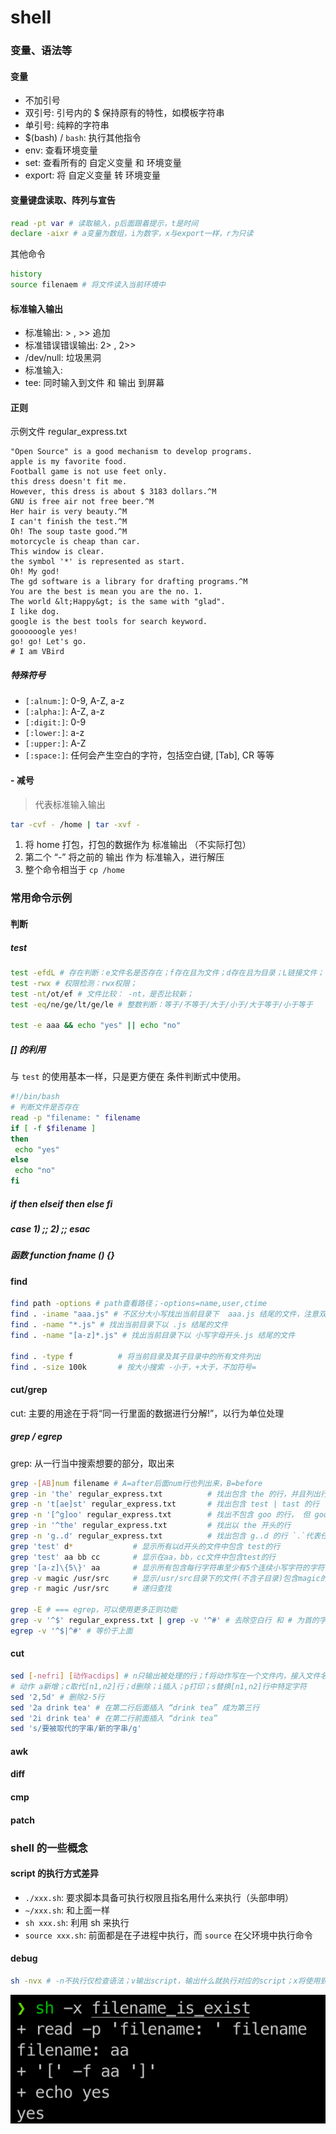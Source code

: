 # shell

### 变量、语法等

#### 变量

- 不加引号
- 双引号: 引号内的 $ 保持原有的特性，如模板字符串
- 单引号: 纯粹的字符串
- $(bash) / `bash`: 执行其他指令
- env: 查看环境变量
- set: 查看所有的 自定义变量 和 环境变量
- export: 将 自定义变量 转 环境变量

#### 变量键盘读取、阵列与宣告

```bash
read -pt var # 读取输入，p后面跟着提示，t是时间
declare -aixr # a变量为数组，i为数字，x与export一样，r为只读
```

其他命令

```bash
history 
source filenaem # 将文件读入当前环境中 
```

#### 标准输入输出

- 标准输出: > , >> 追加
- 标准错误错误输出: 2> , 2>>
- /dev/null: 垃圾黑洞
- 标准输入:
- tee: 同时输入到文件 和 输出 到屏幕

#### 正则

示例文件 regular_express.txt

```text
"Open Source" is a good mechanism to develop programs.
apple is my favorite food.
Football game is not use feet only.
this dress doesn't fit me.
However, this dress is about $ 3183 dollars.^M
GNU is free air not free beer.^M
Her hair is very beauty.^M
I can't finish the test.^M
Oh! The soup taste good.^M
motorcycle is cheap than car.
This window is clear.
the symbol '*' is represented as start.
Oh! My god!
The gd software is a library for drafting programs.^M
You are the best is mean you are the no. 1.
The world &lt;Happy&gt; is the same with "glad".
I like dog.
google is the best tools for search keyword.
goooooogle yes!
go! go! Let's go.
# I am VBird
```

##### 特殊符号

- `[:alnum:]`: 0-9, A-Z, a-z
- `[:alpha:]`: A-Z, a-z
- `[:digit:]`: 0-9
- `[:lower:]`: a-z
- `[:upper:]`: A-Z
- `[:space:]`: 任何会产生空白的字符，包括空白键, [Tab], CR 等等

#### - 减号

> 代表标准输入输出

```bash
tar -cvf - /home | tar -xvf -
```

1. 将 home 打包，打包的数据作为 标准输出 （不实际打包）
2. 第二个 “-” 将之前的 输出 作为 标准输入，进行解压
3. 整个命令相当于 `cp /home`

### 常用命令示例

#### 判断

##### test

```bash
test -efdL # 存在判断：e文件名是否存在；f存在且为文件；d存在且为目录；L链接文件；
test -rwx # 权限检测：rwx权限；
test -nt/ot/ef # 文件比较： -nt，是否比较新；
test -eq/ne/ge/lt/ge/le # 整数判断：等于/不等于/大于/小于/大于等于/小于等于

test -e aaa && echo "yes" || echo "no"
```

##### [] 的利用

与 `test` 的使用基本一样，只是更方便在 条件判断式中使用。

```bash
#!/bin/bash
# 判断文件是否存在
read -p "filename: " filename
if [ -f $filename ]
then
 echo "yes"
else
 echo "no"
fi
```

##### if then elseif then else fi

##### case 1) ;; 2) ;; esac

##### 函数 function fname () {}

#### find

```bash
find path -options # path查看路径；-options=name,user,ctime 
find . -iname "aaa.js" # 不区分大小写找出当前目录下  aaa.js 结尾的文件，注意双引号
find . -name "*.js" # 找出当前目录下以 .js 结尾的文件
find . -name "[a-z]*.js" # 找出当前目录下以 小写字母开头.js 结尾的文件

find . -type f          # 将当前目录及其子目录中的所有文件列出
find . -size 100k       # 按大小搜索 -小于，+大于，不加符号=
```

#### cut/grep

cut: 主要的用途在于将“同一行里面的数据进行分解!”，以行为单位处理

##### grep / egrep

grep: 从一行当中搜索想要的部分，取出来

```bash
grep -[AB]num filename # A=after后面num行也列出来，B=before
grep -in 'the' regular_express.txt          # 找出包含 the 的行，并且列出行号n，且不区分大小写i
grep -n 't[ae]st' regular_express.txt       # 找出包含 test | tast 的行
grep -n '[^g]oo' regular_express.txt        # 找出不包含 goo 的行， 但 gooo 符合
grep -in '^the' regular_express.txt         # 找出以 the 开头的行
grep -n 'g..d' regular_express.txt          # 找出包含 g..d 的行 `.`代表任意一个字符，就是正则的 `.`
grep 'test' d*　　          # 显示所有以d开头的文件中包含 test的行
grep 'test' aa bb cc 　　   # 显示在aa，bb，cc文件中包含test的行
grep '[a-z]\{5\}' aa 　　   # 显示所有包含每行字符串至少有5个连续小写字符的字符串的行
grep -v magic /usr/src　　  # 显示/usr/src目录下的文件(不含子目录)包含magic的行
grep -r magic /usr/src　　  # 递归查找

grep -E # === egrep，可以使用更多正则功能
grep -v '^$' regular_express.txt | grep -v '^#' # 去除空白行 和 # 为首的字符
egrep -v '^$|^#' # 等价于上面

```

#### cut

```bash
sed [-nefri] [动作acdips] # n只输出被处理的行；f将动作写在一个文件内，接入文件名；r是正则；i直接修改源文件而不输出
# 动作 a新增；c取代[n1,n2]行；d删除；i插入；p打印；s替换[n1,n2]行中特定字符
sed '2,5d' # 删除2-5行
sed '2a drink tea' # 在第二行后面插入 “drink tea” 成为第三行
sed '2i drink tea' # 在第二行前面插入 “drink tea”
sed 's/要被取代的字串/新的字串/g'
```

#### awk

#### diff

#### cmp

#### patch

### shell 的一些概念

#### script 的执行方式差异

- `./xxx.sh`: 要求脚本具备可执行权限且指名用什么来执行（头部申明）
- `~/xxx.sh`: 和上面一样
- `sh xxx.sh`: 利用 sh 来执行
- `source xxx.sh`: 前面都是在子进程中执行，而 `source` 在父环境中执行命令

#### debug

```bash
sh -nvx # -n不执行仅检查语法；v输出script，输出什么就执行对应的script；x将使用到的script输出到屏幕上 
```

![](./概念.img/img4.png)
